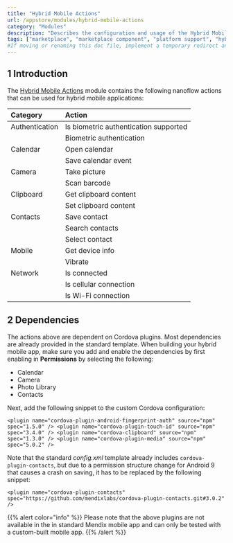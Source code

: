 ```yaml
---
title: "Hybrid Mobile Actions"
url: /appstore/modules/hybrid-mobile-actions
category: "Modules"
description: "Describes the configuration and usage of the Hybrid Mobile Actions module, which is available in the Mendix Marketplace."
tags: ["marketplace", "marketplace component", "platform support", "hybrid mobile", "hybrid mobile actions",  "mobile"]
#If moving or renaming this doc file, implement a temporary redirect and let the respective team know they should update the URL in the product. See Mapping to Products for more details.
---
```


## 1 Introduction

The [Hybrid Mobile Actions](https://marketplace.mendix.com/link/component/112063/) module contains the following nanoflow actions that can be used for hybrid mobile applications:

| Category            | Action                                |
| :------------------ | :------------------------------------ |
| Authentication      | Is biometric authentication supported |
|                     | Biometric authentication              |
| Calendar            | Open calendar                         |
|                     | Save calendar event                   |
| Camera              | Take picture                          |
|                     | Scan barcode                          |
| Clipboard           | Get clipboard content                 |
|                     | Set clipboard content                 |
| Contacts            | Save contact                          |
|                     | Search contacts                       |
|                     | Select contact                        |
| Mobile              | Get device info                       |
|                     | Vibrate                               |
| Network             | Is connected                          |
|                     | Is cellular connection                |
|                     | Is Wi-Fi connection                   |

## 2 Dependencies

The actions above are dependent on Cordova plugins. Most dependencies are already provided in the standard template. When building your hybrid mobile app, make sure you add and enable the dependencies by first enabling in **Permissions** by selecting the following:

* Calendar
* Camera
* Photo Library
* Contacts

Next, add the following snippet to the custom Cordova configuration:

```
<plugin name="cordova-plugin-android-fingerprint-auth" source="npm" spec="1.5.0" /> <plugin name="cordova-plugin-touch-id" source="npm" spec="3.4.0" /> <plugin name="cordova-clipboard" source="npm" spec="1.3.0" /> <plugin name="cordova-plugin-media" source="npm" spec="5.0.2" />
```

Note that the standard *config.xml* template already includes `cordova-plugin-contacts`, but due to a permission structure change for Android 9 that causes a crash on saving, it has to be replaced by the following snippet:

```
<plugin name="cordova-plugin-contacts" spec="https://github.com/mendixlabs/cordova-plugin-contacts.git#3.0.2" />
```

{{% alert color="info" %}}
Please note that the above plugins are not available in the in standard Mendix mobile app and can only be tested with a custom-built mobile app.
{{% /alert %}}

